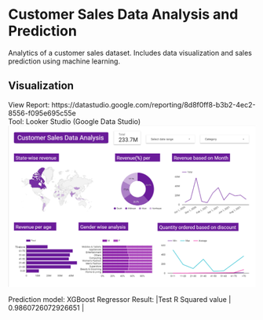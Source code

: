 # Customer Sales Data Analysis and Prediction
Analytics of a customer sales dataset. Includes data visualization and sales prediction using machine learning. <br>


<h2> Visualization </h2>
View Report: https://datastudio.google.com/reporting/8d8f0ff8-b3b2-4ec2-8556-f095e695c55e <br>
Tool: Looker Studio (Google Data Studio) <br>

<img alt="Sample screenshot of the dashboard" src="dashboard_screenshot.png">

Prediction model: XGBoost Regressor
Result:
|Test R Squared value | 0.9860726072926651 |
